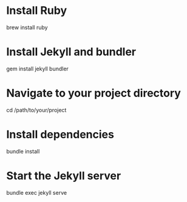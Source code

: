# Install Ruby
brew install ruby

# Install Jekyll and bundler
gem install jekyll bundler

# Navigate to your project directory
cd /path/to/your/project

# Install dependencies
bundle install

# Start the Jekyll server
bundle exec jekyll serve